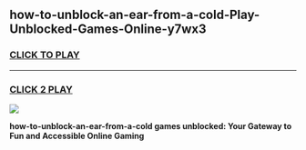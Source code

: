 
## how-to-unblock-an-ear-from-a-cold-Play-Unblocked-Games-Online-y7wx3
<h3>
<a href="https://premium76.site?title=how-to-unblock-an-ear-from-a-cold&ref=25A">CLICK TO PLAY</a></h3>
<hr>

<h3>
<a href="https://premium76.site?title=how-to-unblock-an-ear-from-a-cold&ref=25A">CLICK 2 PLAY</a>
  
</h3>

<a href="https://premium76.site?title=how-to-unblock-an-ear-from-a-cold&ref=25A"><img src="https://clearcache.store/games.png"></a>


**how-to-unblock-an-ear-from-a-cold games unblocked: Your Gateway to Fun and Accessible Online Gaming**
